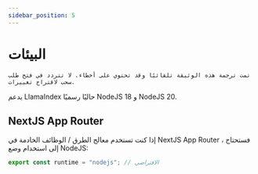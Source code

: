 ```yaml
---
sidebar_position: 5
---
```


# البيئات

`تمت ترجمة هذه الوثيقة تلقائيًا وقد تحتوي على أخطاء. لا تتردد في فتح طلب سحب لاقتراح تغييرات.`

يدعم LlamaIndex حاليًا رسميًا NodeJS 18 و NodeJS 20.

## NextJS App Router

إذا كنت تستخدم معالج الطرق / الوظائف الخادمة في NextJS App Router ، فستحتاج إلى استخدام وضع NodeJS:

```js
export const runtime = "nodejs"; // الافتراضي
```
